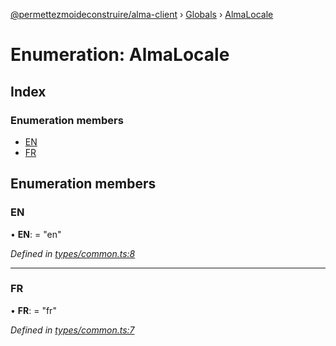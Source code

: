 [@permettezmoideconstruire/alma-client](../README.md) › [Globals](../globals.md) › [AlmaLocale](almalocale.md)

# Enumeration: AlmaLocale

## Index

### Enumeration members

* [EN](almalocale.md#en)
* [FR](almalocale.md#fr)

## Enumeration members

###  EN

• **EN**: = "en"

*Defined in [types/common.ts:8](https://github.com/permettez-moi-de-construire/alma-client/blob/23f101f/src/types/common.ts#L8)*

___

###  FR

• **FR**: = "fr"

*Defined in [types/common.ts:7](https://github.com/permettez-moi-de-construire/alma-client/blob/23f101f/src/types/common.ts#L7)*
